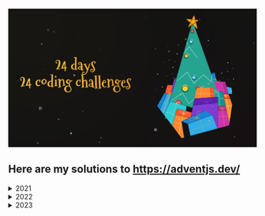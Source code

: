 ![Alt text](./assets/adventJS.png)

## Here are my solutions to https://adventjs.dev/

<details>
<summary>2021</summary>

| #   | Challenge                                    | Source                                                  |
| --- | -------------------------------------------- | ------------------------------------------------------- |
| 1   | _[](./src/2021/Challenge%20%231/readme.md)_  | **[_Solution_](./src/2021/Challenge%20%231/index.js)**  |
| 2   | _[](./src/2021/Challenge%20%232/readme.md)_  | **[_Solution_](./src/2021/Challenge%20%232/index.js)**  |
| 3   | _[](./src/2021/Challenge%20%233/readme.md)_  | **[_Solution_](./src/2021/Challenge%20%233/index.js)**  |
| 4   | _[](./src/2021/Challenge%20%234/readme.md)_  | **[_Solution_](./src/2021/Challenge%20%234/index.js)**  |
| 5   | _[](./src/2021/Challenge%20%235/readme.md)_  | **[_Solution_](./src/2021/Challenge%20%235/index.js)**  |
| 6   | _[](./src/2021/Challenge%20%236/readme.md)_  | **[_Solution_](./src/2021/Challenge%20%236/index.js)**  |
| 7   | _[](./src/2021/Challenge%20%237/readme.md)_  | **[_Solution_](./src/2021/Challenge%20%237/index.js)**  |
| 8   | _[](./src/2021/Challenge%20%238/readme.md)_  | **[_Solution_](./src/2021/Challenge%20%238/index.js)**  |
| 9   | _[](./src/2021/Challenge%20%239/readme.md)_  | **[_Solution_](./src/2021/Challenge%20%239/index.js)**  |
| 10  | _[](./src/2021/Challenge%20%2310/readme.md)_ | **[_Solution_](./src/2021/Challenge%20%2310/index.js)** |
| 11  | _[](./src/2021/Challenge%20%2311/readme.md)_ | **[_Solution_](./src/2021/Challenge%20%2311/index.js)** |
| 12  | _[](./src/2021/Challenge%20%2312/readme.md)_ | **[_Solution_](./src/2021/Challenge%20%2312/index.js)** |
| 13  | _[](./src/2021/Challenge%20%2313/readme.md)_ | **[_Solution_](./src/2021/Challenge%20%2313/index.js)** |
| 14  | _[](./src/2021/Challenge%20%2314/readme.md)_ | **[_Solution_](./src/2021/Challenge%20%2314/index.js)** |
| 15  | _[](./src/2021/Challenge%20%2315/readme.md)_ | **[_Solution_](./src/2021/Challenge%20%2315/index.js)** |
| 16  | _[](./src/2021/Challenge%20%2316/readme.md)_ | **[_Solution_](./src/2021/Challenge%20%2316/index.js)** |
| 17  | _[](./src/2021/Challenge%20%2317/readme.md)_ | **[_Solution_](./src/2021/Challenge%20%2317/index.js)** |
| 18  | _[](./src/2021/Challenge%20%2318/readme.md)_ | **[_Solution_](./src/2021/Challenge%20%2318/index.js)** |
| 19  | _[](./src/2021/Challenge%20%2319/readme.md)_ | **[_Solution_](./src/2021/Challenge%20%2319/index.js)** |
| 20  | _[](./src/2021/Challenge%20%2320/readme.md)_ | **[_Solution_](./src/2021/Challenge%20%2320/index.js)** |
| 21  | _[](./src/2021/Challenge%20%2321/readme.md)_ | **[_Solution_](./src/2021/Challenge%20%2321/index.js)** |
| 22  | _[](./src/2021/Challenge%20%2322/readme.md)_ | **[_Solution_](./src/2021/Challenge%20%2322/index.js)** |
| 23  | _[](./src/2021/Challenge%20%2323/readme.md)_ | **[_Solution_](./src/2021/Challenge%20%2323/index.js)** |
| 24  | _[](./src/2021/Challenge%20%2324/readme.md)_ | **[_Solution_](./src/2021/Challenge%20%2324/index.js)** |

</details>

<details>
<summary>2022</summary>

| #   | Challenge                                                                           | Source                                                  |
| --- | ----------------------------------------------------------------------------------- | ------------------------------------------------------- |
| 1   | _[Automating Christmas gift wrapping!](./src/2022/Challenge%20%231/readme.md)_      | **[_Solution_](./src/2022/Challenge%20%231/index.js)**  |
| 2   | _[Nobody wants to do extra hours at work](./src/2022/Challenge%20%232/readme.md)_   | **[_Solution_](./src/2022/Challenge%20%232/index.js)**  |
| 3   | _[How many packs of gifts can Santa carry?](./src/2022/Challenge%20%233/readme.md)_ | **[_Solution_](./src/2022/Challenge%20%233/index.js)**  |
| 4   | _[Box inside a box and another...](./src/2022/Challenge%20%234/readme.md)_          | **[_Solution_](./src/2022/Challenge%20%234/index.js)**  |
| 5   | _[Optimizing Santa's trips](./src/2022/Challenge%20%235/readme.md)_                 | **[_Solution_](./src/2022/Challenge%20%235/index.js)**  |
| 6   | _[Creating xmas decorations](./src/2022/Challenge%20%236/readme.md)_                | **[_Solution_](./src/2022/Challenge%20%236/index.js)**  |
| 7   | _[Doing gifts inventory](./src/2022/Challenge%20%237/readme.md)_                    | **[_Solution_](./src/2022/Challenge%20%237/index.js)**  |
| 8   | _[We need a mechanic!](./src/2022/Challenge%20%238/readme.md)_                      | **[_Solution_](./src/2022/Challenge%20%238/index.js)**  |
| 9   | _[Crazy Xmas lights](./src/2022/Challenge%20%239/readme.md)_                        | **[_Solution_](./src/2022/Challenge%20%239/index.js)**  |
| 10  | _[The Santa Claus sleigh jump](./src/2022/Challenge%20%2310/readme.md)_             | **[_Solution_](./src/2022/Challenge%20%2310/index.js)** |
| 11  | _[](./src/2022/Challenge%20%2311/readme.md)_                                        | **[_Solution_](./src/2022/Challenge%20%2311/index.js)** |
| 12  | _[](./src/2022/Challenge%20%2312/readme.md)_                                        | **[_Solution_](./src/2022/Challenge%20%2312/index.js)** |
| 13  | _[](./src/2022/Challenge%20%2313/readme.md)_                                        | **[_Solution_](./src/2022/Challenge%20%2313/index.js)** |
| 14  | _[](./src/2022/Challenge%20%2314/readme.md)_                                        | **[_Solution_](./src/2022/Challenge%20%2314/index.js)** |
| 15  | _[](./src/2022/Challenge%20%2315/readme.md)_                                        | **[_Solution_](./src/2022/Challenge%20%2315/index.js)** |
| 16  | _[](./src/2022/Challenge%20%2316/readme.md)_                                        | **[_Solution_](./src/2022/Challenge%20%2316/index.js)** |
| 17  | _[](./src/2022/Challenge%20%2317/readme.md)_                                        | **[_Solution_](./src/2022/Challenge%20%2317/index.js)** |
| 18  | _[](./src/2022/Challenge%20%2318/readme.md)_                                        | **[_Solution_](./src/2022/Challenge%20%2318/index.js)** |
| 19  | _[](./src/2022/Challenge%20%2319/readme.md)_                                        | **[_Solution_](./src/2022/Challenge%20%2319/index.js)** |
| 20  | _[](./src/2022/Challenge%20%2320/readme.md)_                                        | **[_Solution_](./src/2022/Challenge%20%2320/index.js)** |
| 21  | _[](./src/2022/Challenge%20%2321/readme.md)_                                        | **[_Solution_](./src/2022/Challenge%20%2321/index.js)** |
| 22  | _[](./src/2022/Challenge%20%2322/readme.md)_                                        | **[_Solution_](./src/2022/Challenge%20%2322/index.js)** |
| 23  | _[](./src/2022/Challenge%20%2323/readme.md)_                                        | **[_Solution_](./src/2022/Challenge%20%2323/index.js)** |
| 24  | _[](./src/2022/Challenge%20%2324/readme.md)_                                        | **[_Solution_](./src/2022/Challenge%20%2324/index.js)** |

</details>

<details>
<summary>2023</summary>

| #   | Challenge                                                                     | Source                                                  |
| --- | ----------------------------------------------------------------------------- | ------------------------------------------------------- |
| 1   | _[🎁 First gift repeated](./src/2023/Challenge%20%231/readme.md)_             | **[_Solution_](./src/2023/Challenge%20%231/index.js)**  |
| 2   | _[🏭 We start the factory](./src/2023/Challenge%20%232/readme.md)_            | **[_Solution_](./src/2023/Challenge%20%232/index.js)**  |
| 3   | _[😏 The naughty elf](./src/2023/Challenge%20%233/readme.md)_                 | **[_Solution_](./src/2023/Challenge%20%233/index.js)**  |
| 4   | _[😵‍💫 Turn the parentheses around](./src/2023/Challenge%20%234/readme.md)_     | **[_Solution_](./src/2023/Challenge%20%234/index.js)**  |
| 5   | _[🛷 Santa'a CyberTruck](./src/2023/Challenge%20%235/readme.md)_              | **[_Solution_](./src/2023/Challenge%20%235/index.js)**  |
| 6   | _[🦌 The reindeer on trial](./src/2023/Challenge%20%236/readme.md)_           | **[_Solution_](./src/2023/Challenge%20%236/index.js)**  |
| 7   | _[📦 The 3D boxes](./src/2023/Challenge%20%237/readme.md)_                    | **[_Solution_](./src/2023/Challenge%20%237/index.js)**  |
| 8   | _[🏬 Sorting the warehouse](./src/2023/Challenge%20%238/readme.md)_           | **[_Solution_](./src/2023/Challenge%20%238/index.js)**  |
| 9   | _[🚦 Switch the lights](./src/2023/Challenge%20%239/readme.md)_               | **[_Solution_](./src/2023/Challenge%20%239/index.js)**  |
| 10  | _[🎄 Create your own Christmas tree](./src/2023/Challenge%20%2310/readme.md)_ | **[_Solution_](./src/2023/Challenge%20%2310/index.js)** |
| 11  | _[📖 The studious elves](./src/2023/Challenge%20%2311/readme.md)_             | **[_Solution_](./src/2023/Challenge%20%2311/index.js)** |
| 12  | _[📸 Is it a valid copy?](./src/2023/Challenge%20%2312/readme.md)_            | **[_Solution_](./src/2023/Challenge%20%2312/index.js)** |
| 13  | _[⌚ Calculating the time](./src/2023/Challenge%20%2313/readme.md)_           | **[_Solution_](./src/2023/Challenge%20%2313/index.js)** |
| 14  | _[🚨 Avoid the alarm](./src/2023/Challenge%20%2314/readme.md)_                | **[_Solution_](./src/2023/Challenge%20%2314/index.js)** |
| 15  | _[↔️ Autonomous robot](./src/2023/Challenge%20%2315/readme.md)_               | **[_Solution_](./src/2023/Challenge%20%2315/index.js)** |
| 16  | _[❌ Friday deployment](./src/2023/Challenge%20%2316/readme.md)_              | **[_Solution_](./src/2023/Challenge%20%2316/index.js)** |
| 17  | _[🛷 Optimizing the rental](./src/2023/Challenge%20%2317/readme.md)_          | **[_Solution_](./src/2023/Challenge%20%2317/index.js)** |
| 18  | _[🔢 The digital clock](./src/2023/Challenge%20%2318/readme.md)_              | **[_Solution_](./src/2023/Challenge%20%2318/index.js)** |
| 19  | _[💣 Face the sabotage](./src/2023/Challenge%20%2319/readme.md)_              | **[_Solution_](./src/2023/Challenge%20%2319/index.js)** |
| 20  | _[🏋️‍♂️ Distribute the weight](./src/2023/Challenge%20%2320/readme.md)_          | **[_Solution_](./src/2023/Challenge%20%2320/index.js)** |
| 21  | _[🪐 Binary message](./src/2023/Challenge%20%2321/readme.md)_                 | **[_Solution_](./src/2023/Challenge%20%2321/index.js)** |
| 22  | _[🚂 Programming language](./src/2023/Challenge%20%2322/readme.md)_           | **[_Solution_](./src/2023/Challenge%20%2322/index.js)** |
| 23  | _[🍽️ Christmas dinner](./src/2023/Challenge%20%2323/readme.md)_               | **[_Solution_](./src/2023/Challenge%20%2323/index.js)** |
| 24  | _[🪜 Jump on the stairs](./src/2023/Challenge%20%2324/readme.md)_             | **[_Solution_](./src/2023/Challenge%20%2324/index.js)** |

</details>

